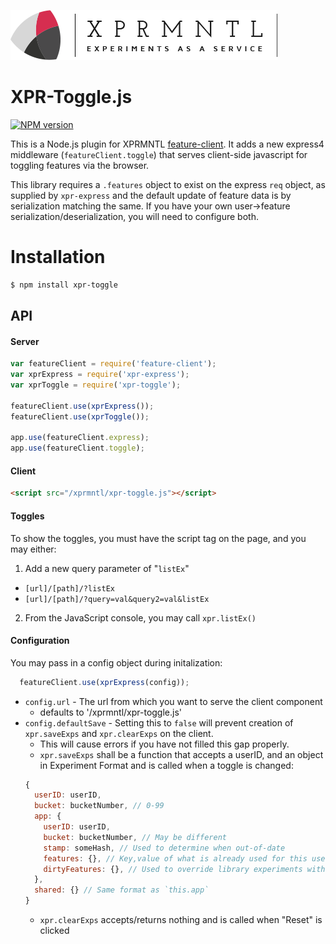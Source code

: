 [![XPRMNTL](https://raw.githubusercontent.com/XPRMNTL/XPRMNTL.github.io/master/images/ghLogo.png)](https://github.com/XPRMNTL/XPRMNTL.github.io)
# XPR-Toggle.js
[![NPM version](https://img.shields.io/npm/v/xpr-toggle.svg)](https://www.npmjs.org/package/xpr-toggle)

This is a Node.js plugin for XPRMNTL [feature-client](https://github.com/XPRMNTL/feature-client.js).
It adds a new express4 middleware (`featureClient.toggle`) that serves client-side javascript for toggling features via the browser.

This library requires a `.features` object to exist on the express `req` object, as supplied by `xpr-express` and the default update of feature data is by serialization matching the same. If you have your own user->feature serialization/deserialization, you will need to configure both.

# Installation

```sh
$ npm install xpr-toggle
```

## API

#### Server

```js
var featureClient = require('feature-client');
var xprExpress = require('xpr-express');
var xprToggle = require('xpr-toggle');

featureClient.use(xprExpress());
featureClient.use(xprToggle());

app.use(featureClient.express);
app.use(featureClient.toggle);
```

#### Client
```html
<script src="/xprmntl/xpr-toggle.js"></script>
```


#### Toggles
To show the toggles, you must have the script tag on the page, and you may either:

1. Add a new query parameter of "`listEx`"
  - `[url]/[path]/?listEx`
  - `[url]/[path]/?query=val&query2=val&listEx`
2. From the JavaScript console, you may call `xpr.listEx()`

#### Configuration

You may pass in a config object during initalization:

```js
  featureClient.use(xprExpress(config));
```

  - `config.url` - The url from which you want to serve the client component
    - defaults to '/xprmntl/xpr-toggle.js'
  - `config.defaultSave` - Setting this to `false` will prevent creation of `xpr.saveExps` and `xpr.clearExps` on the client.
    - This will cause errors if you have not filled this gap properly.
    - `xpr.saveExps` shall be a function that accepts a userID, and an object in Experiment Format and is called when a toggle is changed:
    ```js
    {
      userID: userID,
      bucket: bucketNumber, // 0-99
      app: {
        userID: userID,
        bucket: bucketNumber, // May be different
        stamp: someHash, // Used to determine when out-of-date
        features: {}, // Key,value of what is already used for this user
        dirtyFeatures: {}, // Used to override library experiments with `this.features`
      },
      shared: {} // Same format as `this.app`
    }
    ```
    - `xpr.clearExps` accepts/returns nothing and is called when "Reset" is clicked
